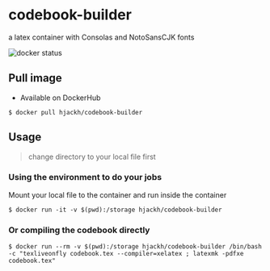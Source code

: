 # codebook-builder
a latex container with Consolas and NotoSansCJK fonts

![docker status](https://github.com/hjackh/codebook-builder/actions/workflows/docker-publish.yml/badge.svg)

## Pull image
* Available on DockerHub
```
$ docker pull hjackh/codebook-builder
```

## Usage

> change directory to your local file first

### Using the environment to do your jobs
Mount your local file to the container and run inside the container
```
$ docker run -it -v $(pwd):/storage hjackh/codebook-builder
```

### Or compiling the codebook directly
```
$ docker run --rm -v $(pwd):/storage hjackh/codebook-builder /bin/bash -c "texliveonfly codebook.tex --compiler=xelatex ; latexmk -pdfxe codebook.tex"
```

